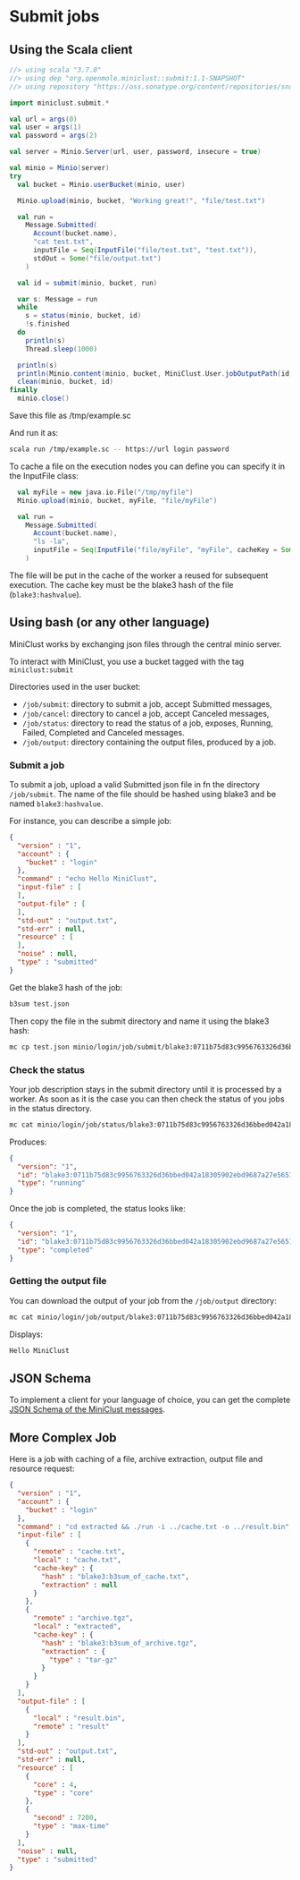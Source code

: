 # Submit jobs 

## Using the Scala client

```scala
//> using scala "3.7.0"
//> using dep "org.openmole.miniclust::submit:1.1-SNAPSHOT" 
//> using repository "https://oss.sonatype.org/content/repositories/snapshots/"

import miniclust.submit.*

val url = args(0)
val user = args(1)
val password = args(2)

val server = Minio.Server(url, user, password, insecure = true)

val minio = Minio(server)
try
  val bucket = Minio.userBucket(minio, user)

  Minio.upload(minio, bucket, "Working great!", "file/test.txt")

  val run =
    Message.Submitted(
      Account(bucket.name),
      "cat test.txt",
      inputFile = Seq(InputFile("file/test.txt", "test.txt")),
      stdOut = Some("file/output.txt")
    )

  val id = submit(minio, bucket, run)

  var s: Message = run
  while
    s = status(minio, bucket, id)
    !s.finished
  do
    println(s)
    Thread.sleep(1000)

  println(s)
  println(Minio.content(minio, bucket, MiniClust.User.jobOutputPath(id, "file/output.txt")))
  clean(minio, bucket, id)
finally
  minio.close()
```

Save this file as /tmp/example.sc

And run it as:
```bash
scala run /tmp/example.sc -- https://url login password
```


To cache a file on the execution nodes you can define you can specify it in the InputFile class:
```scala
  val myFile = new java.io.File("/tmp/myfile")
  Minio.upload(minio, bucket, myFile, "file/myFile")

  val run =
    Message.Submitted(
      Account(bucket.name),
      "ls -la",
      inputFile = Seq(InputFile("file/myFile", "myFile", cacheKey = Some(Tool.hashFile(myFile))))
    )
```

The file will be put in the cache of the worker a reused for subsequent execution. The cache key must be the blake3 hash of the file (`blake3:hashvalue`).

## Using bash (or any other language)

MiniClust works by exchanging json files through the central minio server.

To interact with MiniClust, you use a bucket tagged with the tag `miniclust:submit`

Directories used in the user bucket:
- `/job/submit`: directory to submit a job, accept Submitted messages,
- `/job/cancel`: directory to cancel a job, accept Canceled messages,
- `/job/status`: directory to read the status of a job, exposes, Running, Failed, Completed and Canceled messages.
- `/job/output`: directory containing the output files, produced by a job.

### Submit a job

To submit a job, upload a valid Submitted json file in fn the directory `/job/submit`. The name of the file should be hashed using blake3 and be named `blake3:hashvalue`.

For instance, you can describe a simple job:
```json
{
  "version" : "1",
  "account" : {
    "bucket" : "login"
  },
  "command" : "echo Hello MiniClust",
  "input-file" : [
  ],
  "output-file" : [
  ],
  "std-out" : "output.txt",
  "std-err" : null,
  "resource" : [
  ],
  "noise" : null,
  "type" : "submitted"
}
```

Get the blake3 hash of the job:
```bash
b3sum test.json
```

Then copy the file in the submit directory and name it using the blake3 hash:
```bash
mc cp test.json minio/login/job/submit/blake3:0711b75d83c9956763326d36bbed042a18305902ebd9687a27e565117f535b76
```

### Check the status

Your job description stays in the submit directory until it is processed by a worker. As soon as it is the case
you can then check the status of you jobs in the status directory.

```bash
mc cat minio/login/job/status/blake3:0711b75d83c9956763326d36bbed042a18305902ebd9687a27e565117f535b76 | jq
```

Produces:
```json
{
  "version": "1",
  "id": "blake3:0711b75d83c9956763326d36bbed042a18305902ebd9687a27e565117f535b76",
  "type": "running"
}
```

Once the job is completed, the status looks like:
```json
{
  "version": "1",
  "id": "blake3:0711b75d83c9956763326d36bbed042a18305902ebd9687a27e565117f535b76",
  "type": "completed"
}
```

### Getting the output file

You can download the output of your job from the `/job/output` directory:
```bash
mc cat minio/login/job/output/blake3:0711b75d83c9956763326d36bbed042a18305902ebd9687a27e565117f535b76/output.txt
```

Displays:
```bash
Hello MiniClust
```

## JSON Schema

To implement a client for your language of choice, you can get the complete [JSON Schema of the MiniClust messages](Schema.md).

## More Complex Job

Here is a job with caching of a file, archive extraction, output file and resource request:
```json
{
  "version" : "1",
  "account" : {
    "bucket" : "login"
  },
  "command" : "cd extracted && ./run -i ../cache.txt -o ../result.bin",
  "input-file" : [
    {
      "remote" : "cache.txt",
      "local" : "cache.txt",
      "cache-key" : {
        "hash" : "blake3:b3sum_of_cache.txt",
        "extraction" : null
      }
    },
    {
      "remote" : "archive.tgz",
      "local" : "extracted",
      "cache-key" : {
        "hash" : "blake3:b3sum_of_archive.tgz",
        "extraction" : {
          "type" : "tar-gz"
        }
      }
    }
  ],
  "output-file" : [
    {
      "local" : "result.bin",
      "remote" : "result"
    }
  ],
  "std-out" : "output.txt",
  "std-err" : null,
  "resource" : [
    {
      "core" : 4,
      "type" : "core"
    },
    {
      "second" : 7200,
      "type" : "max-time"
    }
  ],
  "noise" : null,
  "type" : "submitted"
}
```
